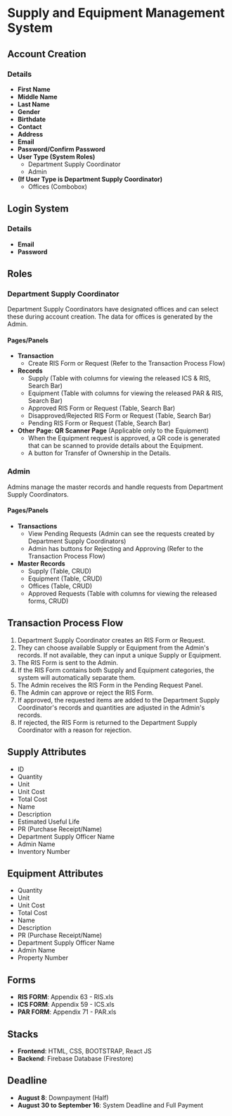 # Supply and Equipment Management System

## Account Creation

### Details
- **First Name**
- **Middle Name**
- **Last Name**
- **Gender**
- **Birthdate**
- **Contact**
- **Address**
- **Email**
- **Password/Confirm Password**
- **User Type (System Roles)**
  - Department Supply Coordinator
  - Admin
- **(If User Type is Department Supply Coordinator)**
  - Offices (Combobox)

## Login System
### Details
- **Email**
- **Password**

## Roles

### Department Supply Coordinator
Department Supply Coordinators have designated offices and can select these during account creation. The data for offices is generated by the Admin.

#### Pages/Panels
- **Transaction**
  - Create RIS Form or Request (Refer to the Transaction Process Flow)
- **Records**
  - Supply (Table with columns for viewing the released ICS & RIS, Search Bar)
  - Equipment (Table with columns for viewing the released PAR & RIS, Search Bar)
  - Approved RIS Form or Request (Table, Search Bar)
  - Disapproved/Rejected RIS Form or Request (Table, Search Bar)
  - Pending RIS Form or Request (Table, Search Bar)
- **Other Page: QR Scanner Page** (Applicable only to the Equipment)
  - When the Equipment request is approved, a QR code is generated that can be scanned to provide details about the Equipment.
  - A button for Transfer of Ownership in the Details.

### Admin
Admins manage the master records and handle requests from Department Supply Coordinators.

#### Pages/Panels
- **Transactions**
  - View Pending Requests (Admin can see the requests created by Department Supply Coordinators)
  - Admin has buttons for Rejecting and Approving (Refer to the Transaction Process Flow)
- **Master Records**
  - Supply (Table, CRUD)
  - Equipment (Table, CRUD)
  - Offices (Table, CRUD)
  - Approved Requests (Table with columns for viewing the released forms, CRUD)

## Transaction Process Flow

1. Department Supply Coordinator creates an RIS Form or Request.
2. They can choose available Supply or Equipment from the Admin's records. If not available, they can input a unique Supply or Equipment.
3. The RIS Form is sent to the Admin.
4. If the RIS Form contains both Supply and Equipment categories, the system will automatically separate them.
5. The Admin receives the RIS Form in the Pending Request Panel.
6. The Admin can approve or reject the RIS Form.
7. If approved, the requested items are added to the Department Supply Coordinator's records and quantities are adjusted in the Admin's records.
8. If rejected, the RIS Form is returned to the Department Supply Coordinator with a reason for rejection.

## Supply Attributes
- ID
- Quantity
- Unit
- Unit Cost
- Total Cost
- Name
- Description
- Estimated Useful Life
- PR (Purchase Receipt/Name)
- Department Supply Officer Name
- Admin Name
- Inventory Number

## Equipment Attributes
- Quantity
- Unit
- Unit Cost
- Total Cost
- Name
- Description
- PR (Purchase Receipt/Name)
- Department Supply Officer Name
- Admin Name
- Property Number

## Forms
- **RIS FORM**: Appendix 63 - RIS.xls
- **ICS FORM**: Appendix 59 - ICS.xls
- **PAR FORM**: Appendix 71 - PAR.xls

## Stacks
- **Frontend**: HTML, CSS, BOOTSTRAP, React JS
- **Backend**: Firebase Database (Firestore)

## Deadline
- **August 8**: Downpayment (Half)
- **August 30 to September 16**: System Deadline and Full Payment
